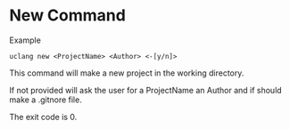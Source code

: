 # New Command

Example

```
uclang new <ProjectName> <Author> <-[y/n]>
```

This command will make a new project in the working directory.

If not provided will ask the user for a ProjectName an Author and if should make a .gitnore file.

The exit code is 0.
